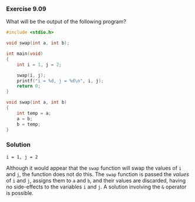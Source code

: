 ### Exercise 9.09
What will be the output of the following program?

```c
#include <stdio.h>

void swap(int a, int b);

int main(void)
{
    int i = 1, j = 2;

    swap(i, j);
    printf("i = %d, j = %d\n", i, j);
    return 0;
}

void swap(int a, int b)
{
    int temp = a;
    a = b;
    b = temp;
}
```

### Solution
`i = 1, j = 2`

Although it would appear that the `swap` function will swap the values of `i`
and `j`, the function does not do this. The `swap` function is passed the
*values* of `i` and `j`, assigns them to `a` and `b`, and their values are
discarded, having no side-effects to the variables `i` and `j`. A solution
involving the `&` operator is possible.
